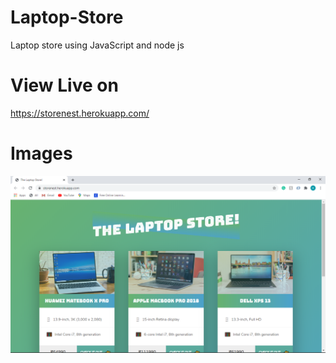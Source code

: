 # Laptop-Store
Laptop store using JavaScript and node js

# View Live on
https://storenest.herokuapp.com/

# Images
![](2020-08-09%20(2).png)

